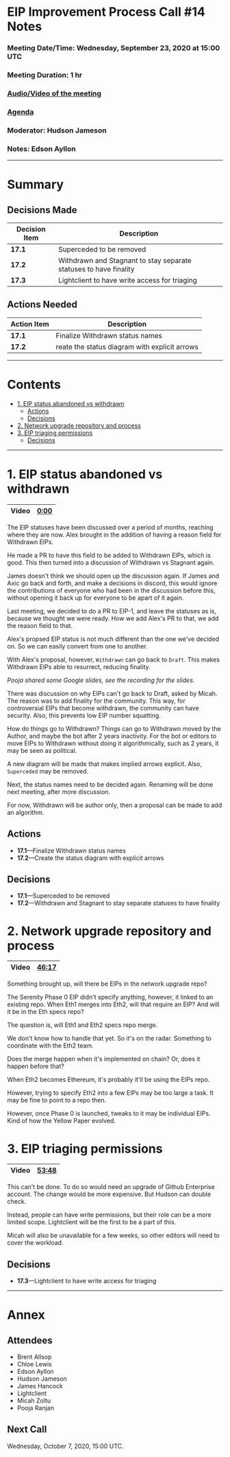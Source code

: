 # EIP Improvement Process Call #14 Notes  <!-- omit in toc -->
### Meeting Date/Time: Wednesday, September 23, 2020 at 15:00 UTC <!-- omit in toc -->
### Meeting Duration: 1 hr <!-- omit in toc -->
### [Audio/Video of the meeting](https://www.youtube.com/watch?v=fl5MOhbipgY) <!-- omit in toc -->
### [Agenda](https://github.com/ethereum-cat-herders/EIPIP/issues/33) <!-- omit in toc -->
### Moderator: Hudson Jameson <!-- omit in toc -->
### Notes: Edson Ayllon <!-- omit in toc -->

----

# Summary <!-- omit in toc -->


## Decisions Made <!-- omit in toc -->

Decision Item | Description
-|-
**17.1** | Superceded to be removed
**17.2** | Withdrawn and Stagnant to stay separate statuses to have finality
**17.3** | Lightclient to have write access for triaging

## Actions Needed <!-- omit in toc -->

Action Item | Description
-|-
**17.1** | Finalize Withdrawn status names
**17.2** | reate the status diagram with explicit arrows


---

# Contents <!-- omit in toc -->

- [1. EIP status abandoned vs withdrawn](#1-eip-status-abandoned-vs-withdrawn)
  - [Actions](#actions)
  - [Decisions](#decisions)
- [2. Network upgrade repository and process](#2-network-upgrade-repository-and-process)
- [3. EIP triaging permissions](#3-eip-triaging-permissions)
  - [Decisions](#decisions-1)

---

# 1. EIP status abandoned vs withdrawn

Video | [0:00](https://www.youtube.com/watch?v=fl5MOhbipgY)
-|-

The EIP statuses have been discussed over a period of months, reaching where they are now. Alex brought in the addition of having a reason field for Withdrawn EIPs. 

He made a PR to have this field to be added to Withdrawn EIPs, which is good. This then turned into a discussion of Withdrawn vs Stagnant again. 

James doesn't think we should open up the discussion again. If James and Axic go back and forth, and make a decisions in discord, this would ignore the contributions of everyone who had been in the discussion before this, without opening it back up for everyone to be apart of it again. 

Last meeting, we decided to do a PR to EIP-1, and leave the statuses as is, because we thought we were ready. How we add Alex's PR to that, we add the reason field to that. 

Alex's propsed EIP status is not much different than the one we've decided on. So we can easily convert from one to another. 

With Alex's proposal, however, `Withdrawn` can go back to `Draft`. This makes Withdrawn EIPs able to resurrect, reducing finality. 

*Pooja shared some Google slides, see the recording for the slides.* 

There was discussion on why EIPs can't go back to Draft, asked by Micah. The reason was to add finality for the community. This way, for controversial EIPs that become withdrawn, the community can have security. Also, this prevents low EIP number squatting. 

How do things go to Withdrawn? Things can go to Withdrawn moved by the Author, and maybe the bot after 2 years inactivity. For the bot or editors to move EIPs to Withdrawn without doing it algorithmically, such as 2 years, it may be seen as political. 

A new diagram will be made that makes implied arrows explicit. Also, `Superceded` may be removed. 

Next, the status names need to be decided again. Renaming will be done next meeting, after more discussion.

For now, Withdrawn will be author only, then a proposal can be made to add an algorithm.

## Actions

- **17.1**—Finalize Withdrawn status names
- **17.2**—Create the status diagram with explicit arrows

## Decisions

- **17.1**—Superceded to be removed
- **17.2**—Withdrawn and Stagnant to stay separate statuses to have finality

# 2. Network upgrade repository and process

Video | [46:17](https://youtu.be/fl5MOhbipgY?t=2777)
-|-

Something brought up, will there be EIPs in the network upgrade repo? 

The Serenity Phase 0 EIP didn't specify anything, however, it linked to an existing repo. When Eth1 merges into Eth2, will that require an EIP? And will it be in the Eth specs repo?

The question is, will Eth1 and Eth2 specs repo merge.

We don't know how to handle that yet. So it's on the radar. Something to coordinate with the Eth2 team. 

Does the merge happen when it's implemented on chain? Or, does it happen before that?

When Eth2 becomes Ethereum, it's probably it'll be using the EIPs repo. 

However, trying to specify Eth2 into a few EIPs may be too large a task. It may be fine to point to a repo then. 

However, once Phase 0 is launched, tweaks to it may be individual EIPs. Kind of how the Yellow Paper evolved. 


# 3. EIP triaging permissions

Video | [53:48](https://youtu.be/fl5MOhbipgY?t=3228)
-|-

This can't be done. To do so would need an upgrade of Github Enterprise account. The change would be more expensive. But Hudson can double check. 

Instead, people can have write permissions, but their role can be a more limited scope. Lightclient will be the first to be a part of this. 

Micah will also be unavailable for a few weeks, so other editors will need to cover the workload. 

## Decisions

- **17.3**—Lightclient to have write access for triaging

---

# Annex <!-- omit in toc -->

## Attendees <!-- omit in toc -->


- Brent Allsop
- Chloe Lewis
- Edson Ayllon
- Hudson Jameson
- James Hancock
- Lightclient
- Micah Zoltu
- Pooja Ranjan

## Next Call <!-- omit in toc -->

Wednesday, October 7, 2020, 15:00 UTC.
